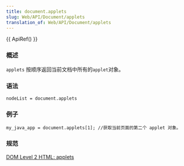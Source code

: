 ```yaml
---
title: document.applets
slug: Web/API/Document/applets
translation_of: Web/API/Document/applets
---
```

{{ ApiRef() }}

### 概述

`applets` 按顺序返回当前文档中所有的`applet`对象。

### 语法

```plain
nodeList = document.applets
```

### 例子

```plain
my_java_app = document.applets[1]; //获取当前页面的第二个 applet 对象。
```

### 规范

[DOM Level 2 HTML: applets](http://www.w3.org/TR/DOM-Level-2-HTML/html.html#ID-85113862)
